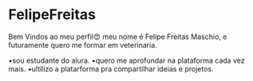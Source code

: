 # FelipeFreitas
 Bem Vindos ao meu perfil😍
 meu nome é Felipe Freitas Maschio, e futuramente quero me formar em veterinaria.

•sou estudante do alura.
•quero me aprofundar na plataforma cada vez mais.
•ultilizo a platarforma pra compartilhar ideias e projetos.
